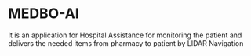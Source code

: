 # MEDBO-AI
It is an application for Hospital Assistance for monitoring the patient and delivers the needed items from pharmacy to patient by LIDAR Navigation 
